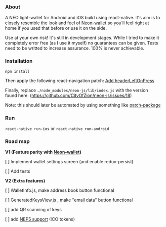 ### About
A NEO light-wallet for Android and iOS build using react-native. It's aim is to closely resemble the look and feel of [Neon-wallet](https://github.com/CityOfZion/neon-wallet) so you'll feel right at home if you used that before or use it on the side.

<aside class="warning">
Use at your own risk! It's still in development stages. While I tried to make it completely error free (as I use it myself) no guarantees can be given. Tests need to be writted to increase assurance. 100% is never achievable.
</aside>

### Installation
`npm install`

Then apply the following react-navigation patch: [Add headerLeftOnPress](https://github.com/react-community/react-navigation/pull/1291)

Finally, replace `./node_modules/neon-js/lib/index.js` with the version found here: (https://github.com/CityOfZion/neon-js/issues/18)

Note: this should later be automated by using something like [patch-package](https://github.com/ds300/patch-package/)

### Run
`react-native run-ios`
or
`react-native run-android`

### Road map
**V1 (Feature parity with [Neon-wallet](https://github.com/CityOfZion/neon-wallet))**

[ ] Implement wallet settings screen (and enable redux-persist)

[ ] Add tests

**V2 (Extra features)**

[ ] WalletInfo.js, make address book button functional 

[ ] GeneratedKeysView.js , make "email data" button functional

[ ] add QR scanning of keys

[ ] add [NEP5 support](https://github.com/neo-project/proposals/pull/4) (ICO tokens)